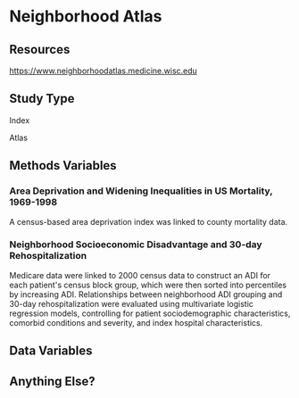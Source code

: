 # Neighborhood Atlas

## Resources
https://www.neighborhoodatlas.medicine.wisc.edu
## Study Type
Index

Atlas
## Methods Variables

### Area Deprivation and Widening Inequalities in US Mortality, 1969-1998
A census-based area deprivation index was linked to county mortality data.

### Neighborhood Socioeconomic Disadvantage and 30-day Rehospitalization
Medicare data were linked to 2000 census data to construct an ADI for each patient's census block group, which were then sorted into percentiles by increasing ADI. Relationships between neighborhood ADI grouping and 30-day rehospitalization were evaluated using multivariate logistic regression models, controlling for patient sociodemographic characteristics, comorbid conditions and severity, and index hospital characteristics.

## Data Variables


## Anything Else?
